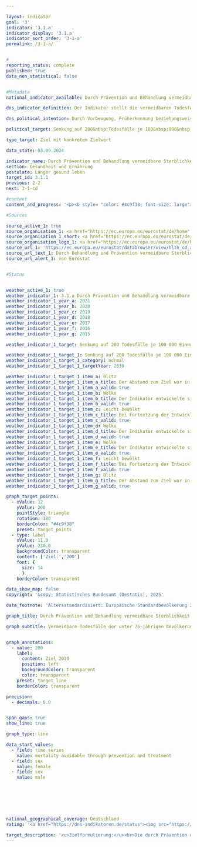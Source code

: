 ```yaml
---

layout: indicator        
goal: '3'        
indicator: '3.1.a'        
indicator_display: '3.1.a'        
indicator_sort_order: '3-1-a'        
permalink: /3-1-a/        


#
reporting_status: complete        
published: true        
data_non_statistical: false        


#Metadata        
national_indicator_available: Durch Prävention und Behandlung vermeidbare Sterblichkeit        

dns_indicator_definition: Der Indikator stellt die vermeidbaren Todesfälle der weiblichen und männlichen unter 75-jährigen Bevölkerung, bezogen auf 100&nbsp;000&nbsp;Einwohnerinnen und Einwohner der europäischen Standardbevölkerung 2013&nbsp;unter 75&nbsp;Jahren (unter Ausschluss der unter 1-Jährigen) dar. Der Indikator unterscheidet zwischen behandelbarer und prävenierbarer Sterblichkeit, deren Summe die vermeidbare Sterblichkeit ergibt.        

dns_political_intention: Durch Vorbeugung, Früherkennung beziehungsweise eine optimale Behandlung sind Todesfälle vermeidbar. Der Indikator ist damit ein Maß für die Qualität des Gesundheitssystems und das Gesundheitsverhalten der Bevölkerung mit Blick darauf, in welchem Umfang Sterbefälle auftreten, die bei angemessener Prävention bzw. Behandlung in einer bestimmten Altersgruppe grundsätzlich hätten verhindert werden können.        

political_target: Senkung auf 200&nbsp;Todesfälle je 100&nbsp;000&nbsp;Einwohnerinnen und Einwohner bis 2030        

type_target: Ziel mit konkretem Zielwert        

data_state: 03.09.2024        

indicator_name: Durch Prävention und Behandlung vermeidbare Sterblichkeit        
section: Gesundheit und Ernährung        
postulate: Länger gesund leben        
target_id: 3.1.1        
previous: 2-2        
next: 3-1-cd        

#content         
content_and_progress: '<p><b style= "color: #4c9f38; font-size: large">3.1.a Durch Prävention und Behandlung vermeidbare Sterblichkeit</b><br><br><b>Inhalt und Methodik</b><br><br>Der Indikator <i>Durch Prävention und Behandlung vermeidbare Sterblichkeit</i> soll Rückschlüsse auf die Qualität des Gesundheitssystems, insbesondere auf die Effizienz von Präventionsprogrammen und frühzeitigen diagnostischen Maßnahmen ermöglichen. Durch Behandlung vermeidbare Todesfälle sind solche, die durch rechtzeitige und wirksame medizinische Maßnahmen hätten vermieden werden können. Dies umfasst sowohl Sekundärprävention als auch therapeutische Behandlungen nach dem Auftreten von Krankheiten oder Verletzungen, die die Sterblichkeit (Letalität) verringern.<br><br>Die durch Prävention vermeidbare Sterblichkeit betrifft vorwiegend Todesfälle, die durch wirksame Maßnahmen im Bereich der öffentlichen Gesundheit und der Primärprävention hätten vermieden werden können. Hierbei handelt es sich um Maßnahmen, die vor dem Auftreten von Krankheiten oder Verletzungen ergriffen werden, um die Zahl neuer Erkrankungsfälle (Inzidenz) zu reduzieren. Die Identifizierung und Minderung der zugrunde liegenden Risikofaktoren wie ungesunde Ernährung (siehe <i>Adipositasquoten</i> Indikatoren <a href="https://dns-indikatoren.de/3-1-e/">3.1.e</a> und <a href="https://dns-indikatoren.de/3-1-f/">3.1.f</a>), Tabakkonsum (siehe <i>Raucherquoten</i> Indikatoren <a href="https://dns-indikatoren.de/3-1-cd/">3.1.c</a> und <a href="https://dns-indikatoren.de/3-1-cd/">3.1.d</a>), Alkoholkonsum und Bewegungsmangel ist entscheidend, um die Zahl vermeidbarer Todesfälle zu reduzieren und die allgemeine Gesundheitslage der Bevölkerung zu verbessern.<br><br>Die genauen Todesursachen, die gemäß diesen Definitionen als vermeidbar gelten, wurden 2018&nbsp;von der Organisation für wirtschaftliche Zusammenarbeit und Entwicklung (OECD) sowie dem Statistisches Amt der Europäischen Union (Eurostat) in Zusammenarbeit mit einer Expertengruppe festgelegt und 2019&nbsp;überarbeitet. Dazu gehören eine Reihe von Infektionskrankheiten (darunter auch COVID-19), verschiedene Arten bösartiger Neubildungen, endokrine und Stoffwechselerkrankungen sowie bestimmte Erkrankungen des Nervensystems, des Kreislaufsystems, der Atemwege, des Verdauungssystems und des Urogenitalsystems sowie Erkrankungen im Zusammenhang mit Schwangerschaft, Geburt und der perinatalen Periode, eine Reihe von angeborenen Missbildungen, Nebenwirkungen medizinischer und chirurgischer Behandlungen, Verletzungen sowie alkohol- und drogenbedingte Störungen. Einige Todesfälle, wie beispielsweise bei ischämischen Herzerkrankungen, sind sowohl durch Prävention als auch durch Behandlung vermeidbar. Zur Vermeidung von Doppelzählungen werden diese Todesfälle der Kategorie <i>durch Prävention vermeidbare Sterblichkeit</i> zugeordnet, da eine erfolgreiche Prävention die Behandlung überflüssig machen würde.<br><br>Der Indikator berücksichtigt ausschließlich Todesfälle von Personen unter 75&nbsp;Jahren. Um die Vergleichbarkeit zu gewährleisten, bezieht sich der Indikator auf die europäische Standardbevölkerung dieser Altersklasse. Dies dient dazu, Verzerrungen der Ergebnisse durch unterschiedliche Altersstrukturen zwischen Ländern oder durch demographische Veränderungen im Zeitverlauf zu vermeiden. Die Datengrundlage für die Berechnung des Indikators ist die Todesursachenstatistik des Statistischen Bundesamtes, in der alle amtlichen Todesbescheinigungen systematisch erfasst und ausgewertet werden.<br><br><b>Entwicklung</b><br><br>Die vermeidbare Gesamtmortalität ist seit 2011&nbsp;tendenziell rückläufig. Zwischen 2011&nbsp;und 2019&nbsp;sank die durch Prävention und Behandlung vermeidbare Sterblichkeit von 258&nbsp;Todesfällen je 100&nbsp;000&nbsp;Einwohnerinnen und Einwohner auf 231&nbsp;im Jahr 2019&nbsp;(–10,4&nbsp;%). In den folgenden Jahren stieg der Indikator aufgrund der COVID-19-Pandemie an und erreichte 2021&nbsp;wieder den Wert von 2012. Dies spiegelt sich auch in der Verteilung der einzelnen Todesursachen wider. Auf europäischer Ebene waren COVID-19-Infektionen die häufigste Ursache für vermeidbare Todesfälle, gefolgt von ischämischen Herzkrankheiten und Lungenkrebs.<br><br>Bei der getrennten Betrachtung der durch Prävention und der durch Behandlung vermeidbaren Sterblichkeit zeigt sich, dass etwa zwei Drittel der vermeidbaren Todesfälle durch präventive Maßnahmen und ein Drittel durch medizinische Maßnahmen hätten vermieden werden können. Diese Verteilung ist jedoch zum Teil auch auf die zuvor beschriebene Zuordnung bestimmter Todesursachen zurückzuführen, die sowohl durch präventive Maßnahmen vermeidbar als auch behandelbar gewesen wären.<br><br>Die geschlechtsspezifische Analyse des Indikators zeigte einen deutlichen Unterschied zwischen Männern und Frauen. Bei Männern lag die vermeidbare Sterblichkeit bei 336&nbsp;Todesfällen je 100&nbsp;000&nbsp;Einwohner, während sie bei Frauen mit 174&nbsp;vermeidbaren Todesfällen je 100&nbsp;000&nbsp;Einwohnerinnen etwa halb so hoch war. Der Unterschied resultierte überwiegend aus den präventiv vermeidbaren Todesursachen, was darauf hindeutet, dass Männer weniger Vorsorge betreiben und von Präventionsprogrammen schlechter erreicht werden als Frauen. Bei den durch Behandlung vermeidbaren Todesfällen war der Unterschied weniger ausgeprägt.<br><br>Das politisch festgelegte Ziel, die durch Prävention und Behandlung vermeidbare Sterblichkeit bis 2030&nbsp;auf höchstens 200&nbsp;Todesfälle je 100&nbsp;000&nbsp;Einwohnerinnen und Einwohner zu senken, wäre bei Fortsetzung der Entwicklung vor der COVID-19-Pandemie erreichbar gewesen. Der pandemiebedingte Anstieg hat jedoch die generell positive Entwicklung des Indikators beeinträchtigt.<br><br>Im europäischen Vergleich lag Deutschland mit einer vermeidbaren Sterblichkeit von 253&nbsp;Todesfällen je 100&nbsp;000&nbsp;Einwohnerinnen und Einwohner im Jahr 2021&nbsp;im Mittelfeld und deutlich unter dem EU-Durchschnitt von 294&nbsp;Todesfällen. Die niedrigsten Raten fanden sich in Spanien (195&nbsp;Todesfälle je 100&nbsp;000&nbsp;Einwohnerinnen und Einwohner) und Schweden (177&nbsp;Todesfälle je 100&nbsp;000&nbsp;Einwohnerinnen und Einwohner). In vielen osteuropäischen Ländern wie Bulgarien (685&nbsp;Todesfälle je 100&nbsp;000&nbsp;Einwohnerinnen und Einwohner) und Rumänien (695&nbsp;Todesfälle je 100&nbsp;000&nbsp;Einwohnerinnen und Einwohner) waren die Raten deutlich höher.</p>'                

#Sources        

source_active_1: true
source_organisation_1: <a href="https://ec.europa.eu/eurostat/de/home" target="_blank" onclick="return confirm_alert('von Eurostat', 'De')">Statistisches Amt der Europäischen Union</a>
source_organisation_1_short: <a href="https://ec.europa.eu/eurostat/de/home" target="_blank" onclick="return confirm_alert('von Eurostat', 'De')">Statistisches Amt der Europäischen Union</a>
source_organisation_logo_1: <a href="https://ec.europa.eu/eurostat/de/home" target="_blank" onclick="return confirm_alert('von Eurostat', 'De')"><img src="https://dns-indikatoren.de/public/OrgImgDe/eurostat.png" alt="Statistisches Amt der Europäischen Union" title=" Klicken Sie hier um zur Homepage der Organisation Statistisches Amt der Europäischen Union zu gelangen." style="height:60px; width:148px; border:transparent"/></a>
source_url_1: 'https://ec.europa.eu/eurostat/databrowser/view/hlth_cd_apr/default/table?lang=de&category=hlth.hlth_cdeath.hlth_cd_pbt'
source_url_text_1: Durch Behandlung und Prävention vermeidbare Sterblichkeit von Einwohnern - Eurostat-Tabelle [hlth_cd_apr]
source_url_alert_1: von Eurostat


#Status        


weather_active_1: true
weather_indicator_1: 3.1.a Durch Prävention und Behandlung vermeidbare Sterblichkeit
weather_indicator_1_year_a: 2021
weather_indicator_1_year_b: 2020
weather_indicator_1_year_c: 2019
weather_indicator_1_year_d: 2018
weather_indicator_1_year_e: 2017
weather_indicator_1_year_f: 2016
weather_indicator_1_year_g: 2015

weather_indicator_1_target: Senkung auf 200 Todesfälle je 100 000 Einwohnerinnen und Einwohner bis 2030

weather_indicator_1_target_1: Senkung auf 200 Todesfälle je 100 000 Einwohnerinnen und Einwohner bis 2030
weather_indicator_1_target_1_category: normal
weather_indicator_1_target_1_targetYear: 2030

weather_indicator_1_target_1_item_a: Blitz
weather_indicator_1_target_1_item_a_title: Der Abstand zum Ziel war in 2021 konstant hoch oder hat sich vergrößert. Der Indikator entwickelte sich also nicht in die gewünschte Richtung.
weather_indicator_1_target_1_item_a_valid: true
weather_indicator_1_target_1_item_b: Wolke
weather_indicator_1_target_1_item_b_title: Der Indikator entwickelte sich in 2020 zwar in die gewünschte Richtung auf das Ziel zu, bei Fortsetzung der Entwicklung wäre das Ziel im Zieljahr aber um mehr als 20 % der Differenz zwischen Zielwert und dem Wert aus 2020 verfehlt worden.
weather_indicator_1_target_1_item_b_valid: true
weather_indicator_1_target_1_item_c: Leicht bewölkt
weather_indicator_1_target_1_item_c_title: Bei Fortsetzung der Entwicklung von 2019 wäre das Ziel um mindestens 5&nbsp;%, aber maximal um 20&nbsp;% der Differenz zwischen Zielwert und dem Wert aus 2019 verfehlt worden.
weather_indicator_1_target_1_item_c_valid: true
weather_indicator_1_target_1_item_d: Wolke
weather_indicator_1_target_1_item_d_title: Der Indikator entwickelte sich in 2018 zwar in die gewünschte Richtung auf das Ziel zu, bei Fortsetzung der Entwicklung wäre das Ziel im Zieljahr aber um mehr als 20 % der Differenz zwischen Zielwert und dem Wert aus 2018 verfehlt worden.
weather_indicator_1_target_1_item_d_valid: true
weather_indicator_1_target_1_item_e: Wolke
weather_indicator_1_target_1_item_e_title: Der Indikator entwickelte sich in 2017 zwar in die gewünschte Richtung auf das Ziel zu, bei Fortsetzung der Entwicklung wäre das Ziel im Zieljahr aber um mehr als 20 % der Differenz zwischen Zielwert und dem Wert aus 2017 verfehlt worden.
weather_indicator_1_target_1_item_e_valid: true
weather_indicator_1_target_1_item_f: Leicht bewölkt
weather_indicator_1_target_1_item_f_title: Bei Fortsetzung der Entwicklung von 2016 wäre das Ziel um mindestens 5&nbsp;%, aber maximal um 20&nbsp;% der Differenz zwischen Zielwert und dem Wert aus 2016 verfehlt worden.
weather_indicator_1_target_1_item_f_valid: true
weather_indicator_1_target_1_item_g: Blitz
weather_indicator_1_target_1_item_g_title: Der Abstand zum Ziel war in 2015 konstant hoch oder hat sich vergrößert. Der Indikator entwickelte sich also nicht in die gewünschte Richtung.
weather_indicator_1_target_1_item_g_valid: true        

graph_target_points:
  - xValue: 12
    yValue: 200
    pointStyle: triangle
    rotation: 180
    borderColor: "#4c9f38"
    preset: target_points
  - type: label
    xValue: 11.9
    yValue: 230.0
    backgroundColor: transparent
    content: ['Ziel:','200']
    font: {
      size: 14
      }
    borderColor: transparent        

data_show_map: false        
copyright: '&copy; Statistisches Bundesamt (Destatis), 2025'        

data_footnote: 'Altersstandardisiert: Europäische Standardbevölkerung 2013.'        

graph_title: Durch Prävention und Behandlung vermeidbare Sterblichkeit        

graph_subtitle: Vermeidbare Todesfälle der unter 75-jährigen Bevölkerung        


graph_annotations:
  - value: 200
    label:
      content: Ziel 2030
      position: left
      backgroundColor: transparent
      color: transparent
    preset: target_line
    borderColor: transparent        

precision:
  - decimals: 0.0


span_gaps: true        
show_line: true        

graph_type: line                

data_start_values:
  - field: time series
    value: mortality avoidable through prevention and treatment
  - field: sex
    value: female
  - field: sex
    value: male        







national_geographical_coverage: Deutschland                
rating: '<a href="https://dns-indikatoren.de/status"><img src="https://sdg-indikatoren.de/public/Wettersymbole/Blitz.png" title="Der Abstand zum Ziel war in 2021 konstant hoch oder hat sich vergrößert. Der Indikator entwickelte sich also nicht in die gewünschte Richtung." alt="Wettersymbol Blitz"/></a>'        

target_description: '<u>Zielformulierung:</u><br>Die durch Prävention und Behandlung vermeidbare Sterblichkeit soll bis 2030&nbsp;auf höchstens 200&nbsp;Todesfälle je 100&nbsp;000&nbsp;Einwohnerinnen und Einwohner gesenkt werden.<br><br><u>Bewertung:</u><br>Ausgehend von der Zielformulierung wird der Indikator 3.1.a für das Jahr 2021&nbsp;mit <b>Gewitter</b> bewertet. Im Mittel der letzten sechs Jahre ist der Indikatorwert gestiegen und hat sich somit nicht in die gewünschte Richtung entwickelt.<br><br><u>Datenstand zum Zeitpunkt der Bewertung:</u><br>03.09.2024'        
---
```

